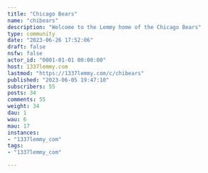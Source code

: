```yaml
---
title: "Chicago Bears" 
name: "chibears"
description: "Welcome to the Lemmy home of the Chicago Bears"
type: community
date: "2023-06-26 17:52:06"
draft: false
nsfw: false
actor_id: "0001-01-01 00:00:00"
host: 1337lemmy.com
lastmod: "https://1337lemmy.com/c/chibears"
published: "2023-06-05 19:47:10"
subscribers: 55
posts: 34
comments: 55
weight: 34
dau: 1
wau: 6
mau: 17
instances:
- "1337lemmy_com"
tags: 
- "1337lemmy_com"

---
```

